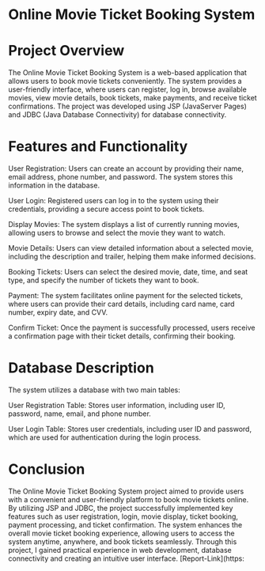 
# Online Movie Ticket Booking System 

# Project Overview

The Online Movie Ticket Booking System is a web-based application that allows users to book movie tickets conveniently. The system provides a user-friendly interface, where users can register, log in, browse available movies, view movie details, book tickets, make payments, and receive ticket confirmations. The project was developed using JSP (JavaServer Pages) and JDBC (Java Database Connectivity) for database connectivity.

# Features and Functionality

User Registration: Users can create an account by providing their name, email address, phone number, and password. The system stores this information in the database.

User Login: Registered users can log in to the system using their credentials, providing a secure access point to book tickets.

Display Movies: The system displays a list of currently running movies, allowing users to browse and select the movie they want to watch.

Movie Details: Users can view detailed information about a selected movie, including the description and trailer, helping them make informed decisions.

Booking Tickets: Users can select the desired movie, date, time, and seat type, and specify the number of tickets they want to book.

Payment: The system facilitates online payment for the selected tickets, where users can provide their card details, including card name, card number, expiry date, and CVV.

Confirm Ticket: Once the payment is successfully processed, users receive a confirmation page with their ticket details, confirming their booking.

# Database Description

The system utilizes a database with two main tables:

User Registration Table: Stores user information, including user ID, password, name, email, and phone number.

User Login Table: Stores user credentials, including user ID and password, which are used for authentication during the login process.

# Conclusion

The Online Movie Ticket Booking System project aimed to provide users with a convenient and user-friendly platform to book movie tickets online. By utilizing JSP and JDBC, the project successfully implemented key features such as user registration, login, movie display, ticket booking, payment processing, and ticket confirmation. The system enhances the overall movie ticket booking experience, allowing users to access the system anytime, anywhere, and book tickets seamlessly. Through this project, I gained practical experience in web development, database connectivity and creating an intuitive user interface. [Report-Link](https:
